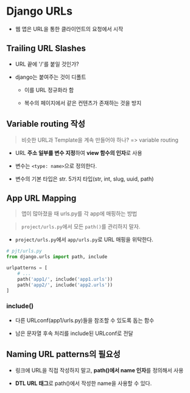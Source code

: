 # Django URLs

- 웹 앱은 URL을 통한 클라이언트의 요청에서 시작

## Trailing URL Slashes

- URL 끝에 '/'를 붙일 것인가?

- django는 붙여주는 것이 디폴트

    - 이를 URL 정규화라 함

    - 복수의 페이지에서 같은 컨텐츠가 존재하는 것을 방지

## Variable routing 작성

> 비슷한 URL과 Template을 계속 만들어야 하나?
> => variable routing

- URL **주소 일부를 변수 지정**하여 **view 함수의 인자**로 사용

- 변수는 `<type: name>`으로 정의한다. 

- 변수의 기본 타입은 str. 5가지 타입(str, int, slug, uuid, path)

## App URL Mapping

> 앱이 많아졌을 때 urls.py를 각 app에 매핑하는 방법

> `project/urls.py`에서 모든 `path()`를 관리하지 말자.

- `project/urls.py`에서 `app/urls.py`로 URL 매핑을 위탁한다.

```python
# pjt/urls.py
from django.urls import path, include

urlpatterns = [
    # ...
    path('app1/', include('app1.urls'))
    path('app2/', include('app2.urls'))
]
```

### include()

- 다른 URLconf(app1/urls.py)들을 참조할 수 있도록 돕는 함수

- 남은 문자열 후속 처리를 include된 URLconf로 전달

## Naming URL patterns의 필요성

- 링크에 URL을 직접 작성하지 말고, **path()에서 name 인자**를 정의해서 사용

- **DTL URL 태그**로 path()에서 작성한 name을 사용할 수 있다.
